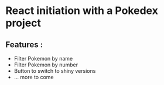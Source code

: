 React initiation with a Pokedex project
=======================================

Features : 
----------
  - Filter Pokemon by name
  - Filter Pokemon by number
  - Button to switch to shiny versions
  - ... more to come
